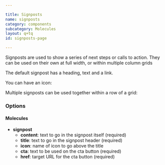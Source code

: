 ```yaml
---

title: Signposts
name: signposts
category: components
subcategory: Molecules
layout: q+tq
id: signposts-page

---
```


<div class="lead"><p>Signposts are used to show a series of next steps or calls to action. They can be used on their own at full width, or within multiple column grids</p></div>

The default signpost has a heading, text and a link.

<script>
component("signpost", {
  "title" : "Prospectus",
  "content" : "Order or download your copy of our undergraduate prospectus for 2015 entry.",
  "cta"     : "Get a prospectus",
  "href"    : "http://www.york.ac.uk/study/undergraduate/prospectus/"
});
</script>

You can have an icon:

<script>
component("signpost", {
  "title" : "Prospectus",
  "content" : "Order or download your copy of our undergraduate prospectus for 2015 entry.",
  "cta"     : "Get a prospectus",
  "href"    : "http://www.york.ac.uk/study/undergraduate/prospectus/",
  "icon": "book"
});
</script>

Multiple signposts can be used together within a row of a grid:

<script>
var s1 = {
  "signpost": {
    "title" : "Prospectus",
    "content" : "Order or download your copy of our undergraduate prospectus for 2015 entry.",
    "cta"     : "Get a prospectus",
    "href"    : "http://www.york.ac.uk/study/undergraduate/prospectus/",
    "icon": "book"
  }
};
var s2 = {
  "signpost": {
    "title" : "Any questions?",
    "content" : "Ask us a question or see what our current students are saying in our forum on The Student Room.",
    "cta"     : "Ask us a question",
    "href"    : "http://www.thestudentroom.co.uk/forumdisplay.php?f=30",
    "icon"    : "comments"
  }
};
var s3 = {
  "signpost": {
    "title" : "Received an offer?",
    "content" : "View your application, arrange a visit and see all the information you need.",
    "cta"     : "Log in to You@York",
    "href"    : "http://www.york.ac.uk/study/you-at-york/",
    "icon"    : "thumbs-o-up"
  }
};
component("grid-row", { "atoms": [
    { "grid-box": { "size": "third", "atoms": s1 } },
    { "grid-box": { "size": "third", "atoms": s2 } },
    { "grid-box": { "size": "third", "atoms": s3 } }
] });

</script>

### Options

#### Molecules

* **signpost**
  * **content**: text to go in the signpost itself (required)
  * **title**: text to go in the signpost header (required)
  * **icon**: name of icon to go above the title
  * **cta**: text to be used on the cta button (required)
  * **href**: target URL for the cta button (required)
